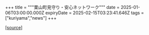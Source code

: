 +++
title = """栗山町見守り・安心ネットワーク"""
date = 2025-01-06T03:00:00.000Z
expiryDate = 2025-02-15T03:23:41.646Z
tags = ["kuriyama","news"]
+++


[[source]](https://www.town.kuriyama.hokkaido.jp/soshiki/43/15354.html)
